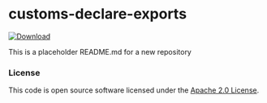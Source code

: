 
# customs-declare-exports

 [ ![Download](https://api.bintray.com/packages/hmrc/releases/customs-declare-exports/images/download.svg) ](https://bintray.com/hmrc/releases/customs-declare-exports/_latestVersion)

This is a placeholder README.md for a new repository

### License

This code is open source software licensed under the [Apache 2.0 License]("http://www.apache.org/licenses/LICENSE-2.0.html").
